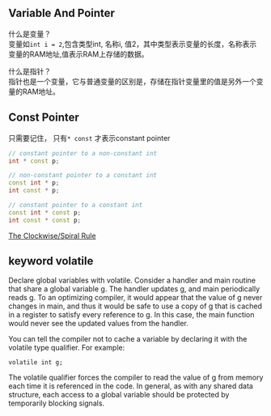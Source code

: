 ##  Variable And Pointer

什么是变量？    
变量如`int i = 2`,包含类型int, 名称i, 值2，其中类型表示变量的长度，名称表示变量的RAM地址,值表示RAM上存储的数据。

什么是指针？    
指针也是一个变量，它与普通变量的区别是，存储在指针变量里的值是另外一个变量的RAM地址。


## Const Pointer

只需要记住， 只有`* const` 才表示constant pointer  

```C++
// constant pointer to a non-constant int
int * const p;

// non-constant pointer to a constant int
const int * p;
int const * p;

// constant pointer to a constant int
const int * const p;
int const * const p;
```

[The Clockwise/Spiral Rule](https://c-faq.com/decl/spiral.anderson.html)

## keyword volatile

Declare global variables with volatile. Consider a handler and main routine that share a global variable g. The handler updates g, and main periodically reads g. To an optimizing compiler, it would appear that the value of g never changes in main, and thus it would be safe to use a copy of g that is cached in a register to satisfy every reference to g. In this case, the main function would never see the updated values from the handler.

You can tell the compiler not to cache a variable by declaring it with the volatile type qualifier. For example:
```
volatile int g;
```
The volatile qualifier forces the compiler to read the value of g from memory each time it is referenced in the code. In general, as with any shared data structure, each access to a global variable should be protected by temporarily blocking signals.



